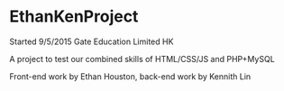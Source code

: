 # EthanKenProject
Started 9/5/2015
Gate Education Limited HK

A project to test our combined skills of HTML/CSS/JS and PHP+MySQL

Front-end work by Ethan Houston, back-end work by Kennith Lin